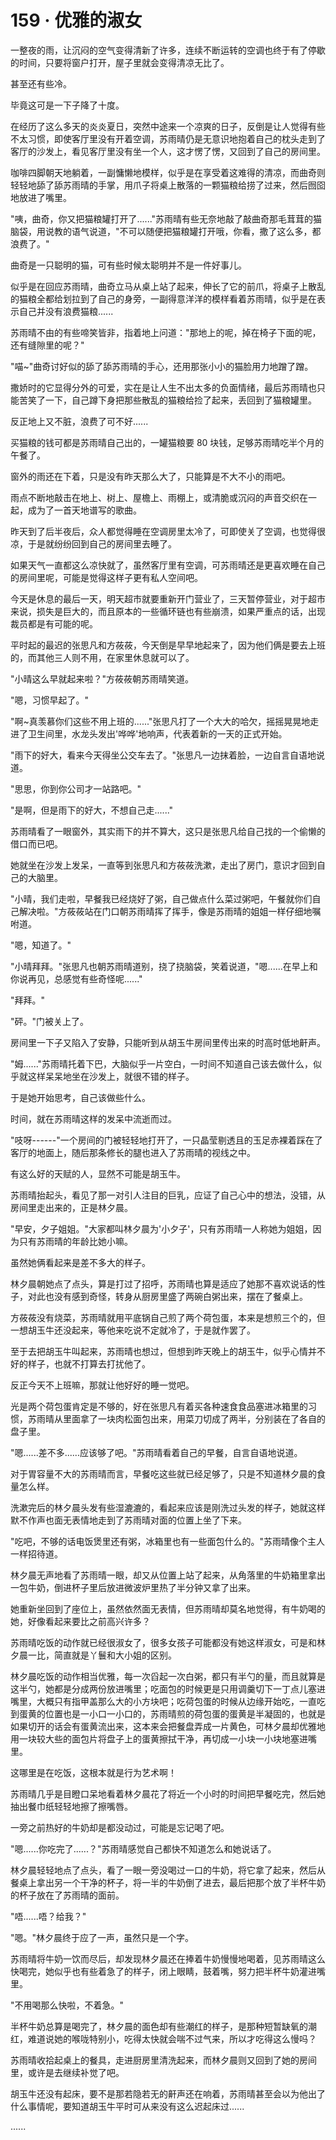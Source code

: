<link rel="stylesheet" href="../../styles/text.css" />
<h1>159 · 优雅的淑女</h1>

一整夜的雨，让沉闷的空气变得清新了许多，连续不断运转的空调也终于有了停歇的时间，只要将窗户打开，屋子里就会变得清凉无比了。

甚至还有些冷。

毕竟这可是一下子降了十度。

在经历了这么多天的炎炎夏日，突然中途来一个凉爽的日子，反倒是让人觉得有些不太习惯，即使客厅里没有开着空调，苏雨晴仍是无意识地抱着自己的枕头走到了客厅的沙发上，看见客厅里没有坐一个人，这才愣了愣，又回到了自己的房间里。

咖啡四脚朝天地躺着，一副慵懒地模样，似乎是在享受着这难得的清凉，而曲奇则轻轻地舔了舔苏雨晴的手掌，用爪子将桌上散落的一颗猫粮给捞了过来，然后囫囵地放进了嘴里。

"咦，曲奇，你又把猫粮罐打开了......"苏雨晴有些无奈地敲了敲曲奇那毛茸茸的猫脑袋，用说教的语气说道，"不可以随便把猫粮罐打开哦，你看，撒了这么多，都浪费了。"

曲奇是一只聪明的猫，可有些时候太聪明并不是一件好事儿。

似乎是在回应苏雨晴，曲奇立马从桌上站了起来，伸长了它的前爪，将桌子上散乱的猫粮全都给划拉到了自己的身旁，一副得意洋洋的模样看着苏雨晴，似乎是在表示自己并没有浪费猫粮......

苏雨晴不由的有些啼笑皆非，指着地上问道："那地上的呢，掉在椅子下面的呢，还有缝隙里的呢？"

"喵\~"曲奇讨好似的舔了舔苏雨晴的手心，还用那张小小的猫脸用力地蹭了蹭。

撒娇时的它显得分外的可爱，实在是让人生不出太多的负面情绪，最后苏雨晴也只能苦笑了一下，自己蹲下身把那些散乱的猫粮给捡了起来，丢回到了猫粮罐里。

反正地上又不脏，浪费了可不好......

买猫粮的钱可都是苏雨晴自己出的，一罐猫粮要 80 块钱，足够苏雨晴吃半个月的午餐了。

窗外的雨还在下着，只是没有昨天那么大了，只能算是不大不小的雨吧。

雨点不断地敲击在地上、树上、屋檐上、雨棚上，或清脆或沉闷的声音交织在一起，成为了一首天地谱写的歌曲。

昨天到了后半夜后，众人都觉得睡在空调房里太冷了，可即使关了空调，也觉得很凉，于是就纷纷回到自己的房间里去睡了。

如果天气一直都这么凉快就了，虽然客厅里有空调，可苏雨晴还是更喜欢睡在自己的房间里呢，可能是觉得这样子更有私人空间吧。

今天是休息的最后一天，明天超市就要重新开门营业了，三天暂停营业，对于超市来说，损失是巨大的，而且原本的一些循环链也有些崩溃，如果严重点的话，出现裁员都是有可能的呢。

平时起的最迟的张思凡和方莜莜，今天倒是早早地起来了，因为他们俩是要去上班的，而其他三人则不用，在家里休息就可以了。

"小晴这么早就起来啦？"方莜莜朝苏雨晴笑道。

"嗯，习惯早起了。"

"啊\~真羡慕你们这些不用上班的......"张思凡打了一个大大的哈欠，摇摇晃晃地走进了卫生间里，水龙头发出'哗哗'地响声，代表着新的一天的正式开始。

"雨下的好大，看来今天得坐公交车去了。"张思凡一边抹着脸，一边自言自语地说道。

"思思，你到你公司才一站路吧。"

"是啊，但是雨下的好大，不想自己走......"

苏雨晴看了一眼窗外，其实雨下的并不算大，这只是张思凡给自己找的一个偷懒的借口而已吧。

她就坐在沙发上发呆，一直等到张思凡和方莜莜洗漱，走出了房门，意识才回到自己的大脑里。

"小晴，我们走啦，早餐我已经烧好了粥，自己做点什么菜过粥吧，午餐就你们自己解决啦。"方莜莜站在门口朝苏雨晴挥了挥手，像是苏雨晴的姐姐一样仔细地嘱咐道。

"嗯，知道了。"

"小晴拜拜。"张思凡也朝苏雨晴道别，挠了挠脑袋，笑着说道，"嗯......在早上和你说再见，总感觉有些奇怪呢......"

"拜拜。"

"砰。"门被关上了。

房间里一下子又陷入了安静，只能听到从胡玉牛房间里传出来的时高时低地鼾声。

"姆......"苏雨晴托着下巴，大脑似乎一片空白，一时间不知道自己该去做什么，似乎就这样呆呆地坐在沙发上，就很不错的样子。

于是她开始思考，自己该做些什么。

时间，就在苏雨晴这样的发呆中流逝而过。

"吱呀------"一个房间的门被轻轻地打开了，一只晶莹剔透且的玉足赤裸着踩在了客厅的地面上，随后那条修长的腿也进入了苏雨晴的视线之中。

有这么好的天赋的人，显然不可能是胡玉牛。

苏雨晴抬起头，看见了那一对引人注目的巨乳，应证了自己心中的想法，没错，从房间里走出来的，正是林夕晨。

"早安，夕子姐姐。"大家都叫林夕晨为'小夕子'，只有苏雨晴一人称她为姐姐，因为只有苏雨晴的年龄比她小嘛。

虽然她俩看起来是差不多大的样子。

林夕晨朝她点了点头，算是打过了招呼，苏雨晴也算是适应了她那不喜欢说话的性子，对此也没有感到奇怪，转身从厨房里盛了两碗白粥出来，摆在了餐桌上。

方莜莜没有烧菜，苏雨晴就用平底锅自己煎了两个荷包蛋，本来是想煎三个的，但一想胡玉牛还没起来，等他来吃说不定就冷了，于是就作罢了。

至于去把胡玉牛叫起来，苏雨晴也想过，但想到昨天晚上的胡玉牛，似乎心情并不好的样子，也就不打算去打扰他了。

反正今天不上班嘛，那就让他好好的睡一觉吧。

光是两个荷包蛋肯定是不够的，好在张思凡有着买各种速食食品塞进冰箱里的习惯，苏雨晴从里面拿了一块肉松面包出来，用菜刀切成了两半，分别装在了各自的盘子里。

"嗯......差不多......应该够了吧。"苏雨晴看着自己的早餐，自言自语地说道。

对于胃容量不大的苏雨晴而言，早餐吃这些就已经足够了，只是不知道林夕晨的食量怎么样。

洗漱完后的林夕晨头发有些湿漉漉的，看起来应该是刚洗过头发的样子，她就这样默不作声也面无表情地走到了苏雨晴对面的位置上坐了下来。

"吃吧，不够的话电饭煲里还有粥，冰箱里也有一些面包什么的。"苏雨晴像个主人一样招待道。

林夕晨无声地看了苏雨晴一眼，却又从位置上站了起来，从角落里的牛奶箱里拿出一包牛奶，倒进杯子里后放进微波炉里热了半分钟又拿了出来。

她重新坐回到了座位上，虽然依然面无表情，但苏雨晴却莫名地觉得，有牛奶喝的她，好像看起来要比之前高兴许多？

苏雨晴吃饭的动作就已经很淑女了，很多女孩子可能都没有她这样淑女，可是和林夕晨一比，简直就是丫鬟和大小姐的区别。

林夕晨吃饭的动作相当优雅，每一次舀起一次白粥，都只有半勺的量，而且就算是这半勺，她都是分成两份放进嘴里；吃面包的时候更是只用调羹切下一丁点儿塞进嘴里，大概只有指甲盖那么大的小方块吧；吃荷包蛋的时候从边缘开始吃，一直吃到蛋黄的位置也是一小口一小口的，苏雨晴煎的荷包蛋的蛋黄是半凝固的，也就是如果切开的话会有蛋黄流出来，这本来会把餐盘弄成一片黄色，可林夕晨却优雅地用一块较大些的面包片将盘子上的蛋黄擦拭干净，再切成一小块一小块地塞进嘴里。

这哪里是在吃饭，这根本就是行为艺术啊！

苏雨晴几乎是目瞪口呆地看着林夕晨花了将近一个小时的时间把早餐吃完，然后她抽出餐巾纸轻轻地擦了擦嘴唇。

一旁之前热好的牛奶却是都没动过，可能是忘记喝了吧。

"嗯......你吃完了......？"苏雨晴感觉自己都快不知道怎么和她说话了。

林夕晨轻轻地点了点头，看了一眼一旁没喝过一口的牛奶，将它拿了起来，然后从餐桌上拿出另一个干净的杯子，将一半的牛奶倒了进去，最后把那个放了半杯牛奶的杯子放在了苏雨晴的面前。

"唔......唔？给我？"

"嗯。"林夕晨终于应了一声，虽然只是一个字。

苏雨晴将牛奶一饮而尽后，却发现林夕晨还在捧着牛奶慢慢地喝着，见苏雨晴这么快喝完，她似乎也有些着急了的样子，闭上眼睛，鼓着嘴，努力把半杯牛奶灌进嘴里。

"不用喝那么快啦，不着急。"

半杯牛奶总算是喝完了，林夕晨的面色却有些潮红的样子，是那种短暂缺氧的潮红，难道说她的喉咙特别小，吃得太快就会喘不过气来，所以才吃得这么慢吗？

苏雨晴收拾起桌上的餐具，走进厨房里清洗起来，而林夕晨则又回到了她的房间里，或许是去继续补觉了吧。

胡玉牛还没有起床，要不是那若隐若无的鼾声还在响着，苏雨晴甚至会以为他出了什么事情呢，要知道胡玉牛平时可从来没有这么迟起床过......

......

